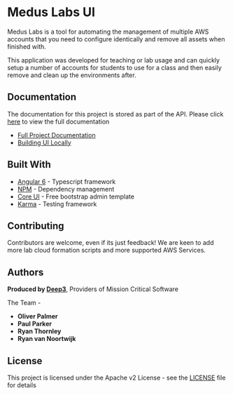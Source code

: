# Medus Labs UI

Medus Labs is a tool for automating the management of multiple AWS accounts that you need to configure identically and remove all assets when finished with. 

This application was developed for teaching or lab usage and can quickly setup a number of accounts for students to use for a class and then easily remove and clean up the environments after. 

## Documentation

The documentation for this project is stored as part of the API. Please click [here](TODO) to view the full documentation

* [Full Project Documentation](TODO)
* [Building UI Locally](documentation/BUILDING.md)

## Built With

* [Angular 6](https://angular.io/) - Typescript framework
* [NPM](https://www.npmjs.com/) - Dependency management
* [Core UI](https://coreui.io/) - Free bootstrap admin template
* [Karma](https://karma-runner.github.io/) - Testing framework

## Contributing

Contributors are welcome, even if its just feedback! We are keen to add more lab cloud formation scripts and more supported AWS Services. 

## Authors

**Produced by [Deep3](https://deep3.co.uk/)**, Providers of Mission Critical Software

The Team -
* **Oliver Palmer** 
* **Paul Parker**
* **Ryan Thornley**
* **Ryan van Noortwijk**

## License

This project is licensed under the Apache v2 License - see the [LICENSE](LICENSE) file for details
